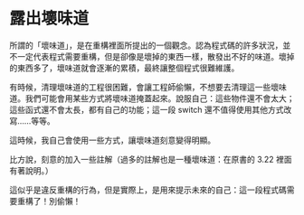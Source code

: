 # 露出壞味道

所謂的「壞味道」，是在重構裡面所提出的一個觀念。認為程式碼的許多狀況，並不一定代表程式需要重構，但是卻像是壞掉的東西一樣，散發出不好的味道。壞掉的東西多了，壞味道就會逐漸的累積，最終讓整個程式很難維護。

有時候，清理壞味道的工程很困難，會讓工程師偷懶，不想要去清理這一些壞味道。我們可能會用某些方式將壞味道掩蓋起來。說服自己：這些物件還不會太大；這些函式還不會太長，都有自己的功能；這一段 switch 還不值得使用其他方式改寫……等等。

這時候，我自己會使用一些方式，讓壞味道刻意變得明顯。

比方說，刻意的加入一些註解（過多的註解也是一種壞味道：在原書的 3.22 裡面有著說明。）

這似乎是違反重構的行為，但是實際上，是用來提示未來的自己：這一段程式碼需要重構了！別偷懶！





